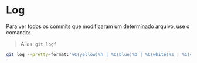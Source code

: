 # Log

Para ver todos os commits que modificaram um determinado arquivo, use o comando:

> Alias: `git logf`
  
```bash
git log --pretty=format:'%C(yellow)%h | %C(blue)%d | %C(white)%s | %C(cyan)%cn, %C(green)%cr' --follow <file>
```
